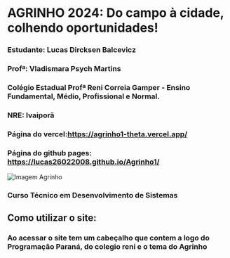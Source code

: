 # **AGRINHO 2024: Do campo à cidade, colhendo oportunidades!**
### Estudante: Lucas Dircksen Balcevicz
### Profª: Vladismara Psych Martins
### Colégio Estadual Profª Reni Correia Gamper - Ensino Fundamental, Médio, Profissional e Normal.
### NRE: Ivaiporã
### Página do vercel:https://agrinho1-theta.vercel.app/
### Página do github pages: https://lucas26022008.github.io/Agrinho1/
![Imagem Agrinho](https://www.sistemafaep.org.br/wp-content/uploads/2021/07/agrinho_500x1280-2.jpg)
### Curso Técnico em Desenvolvimento de Sistemas

## Como utilizar o site: 

### Ao acessar o site tem um cabeçalho que contem a logo do Programação Paraná, do colegio reni e o tema do Agrinho
